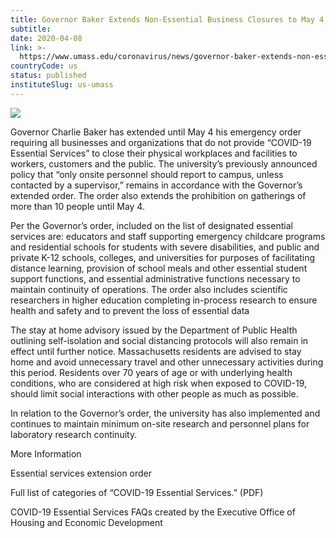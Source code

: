 ```yaml
---
title: Governor Baker Extends Non-Essential Business Closures to May 4; Stay-at-Home Advisory Remains in Effect
subtitle: 
date: 2020-04-08
link: >-
  https://www.umass.edu/coronavirus/news/governor-baker-extends-non-essential-business-closures-may-4-stay-home-advisory-remains-effect
countryCode: us
status: published
instituteSlug: us-umass
---
```

![](https://www.umass.edu/coronavirus/sites/default/files/socialmedia/facebook.png)

Governor Charlie Baker has extended until May 4 his emergency order requiring all businesses and organizations that do not provide “COVID-19 Essential Services” to close their physical workplaces and facilities to workers, customers and the public. The university’s previously announced policy that “only onsite personnel should report to campus, unless contacted by a supervisor,” remains in accordance with the Governor’s extended order. The order also extends the prohibition on gatherings of more than 10 people until May 4.

Per the Governor’s order, included on the list of designated essential services are: educators and staff supporting emergency childcare programs and residential schools for students with severe disabilities, and public and private K-12 schools, colleges, and universities for purposes of facilitating distance learning, provision of school meals and other essential student support functions, and essential administrative functions necessary to maintain continuity of operations. The order also includes scientific researchers in higher education completing in-process research to ensure health and safety and to prevent the loss of essential data

The stay at home advisory issued by the Department of Public Health outlining self-isolation and social distancing protocols will also remain in effect until further notice. Massachusetts residents are advised to stay home and avoid unnecessary travel and other unnecessary activities during this period. Residents over 70 years of age or with underlying health conditions, who are considered at high risk when exposed to COVID-19, should limit social interactions with other people as much as possible.

In relation to the Governor’s order, the university has also implemented and continues to maintain minimum on-site research and personnel plans for laboratory research continuity.

More Information

Essential services extension order

Full list of categories of “COVID-19 Essential Services.” (PDF)

COVID-19 Essential Services FAQs created by the Executive Office of Housing and Economic Development